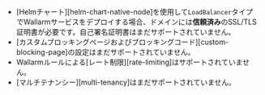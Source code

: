 * [Helmチャート][helm-chart-native-node]を使用して`LoadBalancer`タイプでWallarmサービスをデプロイする場合、ドメインには**信頼済み**のSSL/TLS証明書が必要です。自己署名証明書はまだサポートされていません。
* [カスタムブロッキングページおよびブロッキングコード][custom-blocking-page]の設定はまだサポートされていません。
* Wallarmルールによる[レート制限][rate-limiting]はサポートされていません。
* [マルチテナンシー][multi-tenancy]はまだサポートされていません。